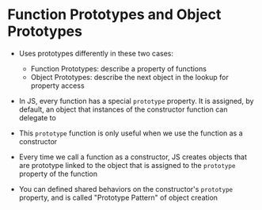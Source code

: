 # Function Prototypes and Object Prototypes
- Uses prototypes differently in these two cases:
  - Function Prototypes: describe a property of functions
  - Object Prototypes: describe the next object in the lookup for property access

- In JS, every function has a special `prototype` property.  It is assigned, by default, an object that instances of the constructor function can delegate to
- This `prototype` function is only useful when we use the function as a constructor

- Every time we call a function as a constructor, JS creates objects that are prototype linked to the object that is assigned to the `prototype` property of the function
- You can defined shared behaviors on the constructor's `prototype` property, and is called "Prototype Pattern" of object creation